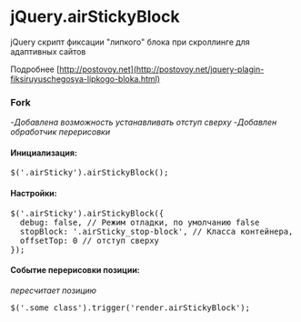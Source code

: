 # jQuery.airStickyBlock

jQuery скрипт фиксации "липкого" блока при скроллинге для адаптивных сайтов

Подробнее [http://postovoy.net](http://postovoy.net/jquery-plagin-fiksiruyuschegosya-lipkogo-bloka.html)

### Fork
-*Добавлена возможность устанавливать отступ сверху*
-*Добавлен обработчик перерисовки*

#### Инициализация: 
<pre>$('.airSticky').airStickyBlock();</pre>

#### Настройки:
<pre>$('.airSticky').airStickyBlock({
  debug: false, // Режим отладки, по умолчанию false
  stopBlock: '.airSticky_stop-block', // Класса контейнера, в котором находится сетка, по умолчанию .airSticky_stop-block
  offsetTop: 0 // отступ сверху
});</pre>

#### Событие перерисовки позиции:
*пересчитает позицию*
<pre>$('.some_class').trigger('render.airStickyBlock');</pre>